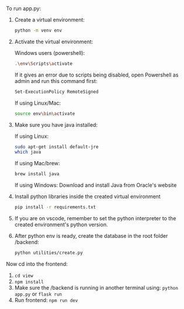 To run app.py:

1. Create a virtual environment:

    ````sh
    python -m venv env
    ````

2. Activate the virtual environment:

    Windows users (powershell):

    ```sh
    .\env\Scripts\activate
    ```

    If it gives an error due to scripts being disabled, open Powershell as admin and run this command first:

    ```sh
    Set-ExecutionPolicy RemoteSigned
    ```

    If using Linux/Mac:

    ```sh
    source env\bin\activate
    ```

3. Make sure you have java installed:

    If using Linux:

    ```sh
    sudo apt-get install default-jre
    which java
    ```

    If using Mac/brew:

    ```sh
    brew install java
    ```

    If using Windows: Download and install Java from Oracle's website

4. Install python libraries inside the created virtual environment

    ```sh
    pip install -r requirements.txt
    ```

5. If you are on vscode, remember to set the python interpreter to the created environment's python version.

6. After python env is ready, create the database in the root folder /backend: 
    ```sh
    python utilities/create.py 
    ```

Now cd into the frontend:
1. ```cd view```
2. ```⁠npm install```
3. ⁠Make sure the /backend is running in another terminal using: ```python app.py``` or ```flask run```
4. ⁠Run frontend: ```npm run dev```

